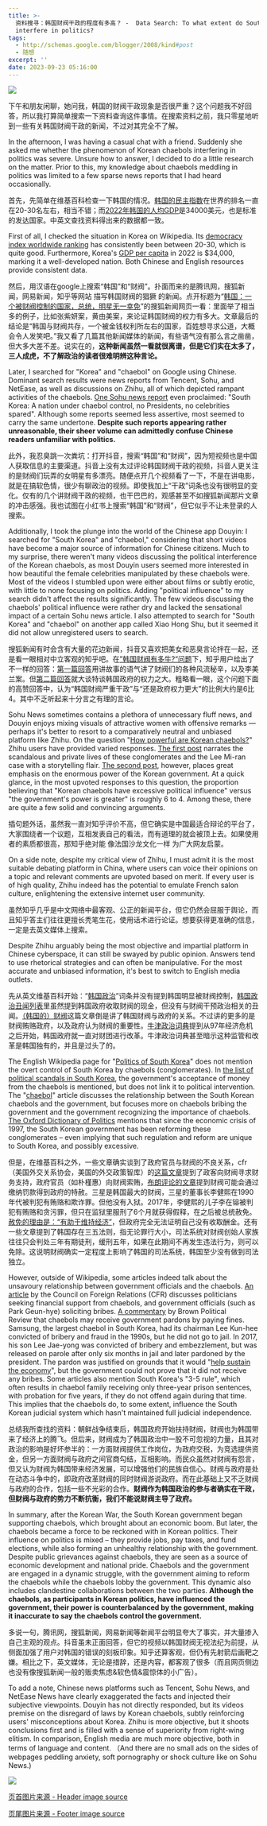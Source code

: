 ```yaml
---
title: >-
  资料搜寻：韩国财阀干政的程度有多高？ -  Data Search: To what extent do South Korean chaebols
  interfere in politics?
tags:
  - http://schemas.google.com/blogger/2008/kind#post
  - 随想
excerpt: ''
date: 2023-09-23 05:16:00
---
```


<!-- more -->
[![](https://blogger.googleusercontent.com/img/b/R29vZ2xl/AVvXsEjHXJtrbffI7zAEgFS-KxB6Tfz7xzIHq_2rAUEWwmXaPygGcjEpXGDDKVVz0sgpM6k5VQxO4l_y6EoUC9bJ76gk1D5EyEb2VRop963kgqjZ0opWSCJu7YS27aePyBUsXgq1ip9UPuD5XTPI2D4oxmAeinaUnwYB6OzvCwl_MgQZfhUD0GjWkgjHXUPvWoc/s320/20160707001299_0.jpg)](https://blogger.googleusercontent.com/img/b/R29vZ2xl/AVvXsEjHXJtrbffI7zAEgFS-KxB6Tfz7xzIHq_2rAUEWwmXaPygGcjEpXGDDKVVz0sgpM6k5VQxO4l_y6EoUC9bJ76gk1D5EyEb2VRop963kgqjZ0opWSCJu7YS27aePyBUsXgq1ip9UPuD5XTPI2D4oxmAeinaUnwYB6OzvCwl_MgQZfhUD0GjWkgjHXUPvWoc/s500/20160707001299_0.jpg)

  

下午和朋友闲聊，她问我，韩国的财阀干政现象是否很严重？这个问题我不好回答，所以我打算简单搜索一下资料查询这件事情。在搜索资料之前，我只零星地听到一些有关韩国财阀干政的新闻，不过对其完全不了解。

In the afternoon, I was having a casual chat with a friend. Suddenly she asked me whether the phenomenon of Korean chaebols interfering in politics was severe. Unsure how to answer, I decided to do a little research on the matter. Prior to this, my knowledge about chaebols meddling in politics was limited to a few sparse news reports that I had heard occasionally.

  

首先，先简单在维基百科检查一下韩国的情况。[韩国的民主指数](https://zh.wikipedia.org/zh-hans/%E5%90%84%E5%9B%BD%E5%AE%B6%E5%92%8C%E5%9C%B0%E5%8C%BA%E6%B0%91%E4%B8%BB%E6%8C%87%E6%95%B0%E5%88%97%E8%A1%A8)在世界的排名一直在20-30名左右，相当不错；而[2022年韩国的人均GDP](https://zh.wikipedia.org/zh-hans/%E9%9F%93%E5%9C%8B%E7%B6%93%E6%BF%9F)是34000美元，也是标准的发达国家。中英文查找资料得出来的数据都一致。

First of all, I checked the situation in Korea on Wikipedia. Its [democracy index worldwide ranking](https://en.wikipedia.org/wiki/Democracy_Ranking) has consistently been between 20-30, which is quite good. Furthermore, Korea's [GDP per capita](https://en.wikipedia.org/wiki/South_Korea) in 2022 is $34,000, marking it a well-developed nation. Both Chinese and English resources provide consistent data.

  

然后，用汉语在google上搜索“韩国”和“财阀”。扑面而来的是腾讯网，搜狐新闻，网易新闻，知乎等网站 描写韩国财阀的猖獗 的新闻。点开标题为“[韩国：一个被财阀控制的国家，总统，明星无一幸免](https://www.sohu.com/a/680523533_121687424#google_vignette)”的搜狐新闻网页一看：里面举了相当多的例子，比如张紫妍案，黄由美案，来论证韩国财阀的权力有多大。文章最后的结论是“韩国与财阀共存，一个被金钱权利所左右的国家，百姓想寻求公道，大概会令人发笑吧。”我又看了几篇其他新闻媒体的新闻，有些语气没有那么言之凿凿，但大多大差不差。说实在的，**这种新闻虽然一看就很离谱，但是它们实在太多了，三人成虎，不了解政治的读者很难明辨这种言论。**

Later, I searched for "Korea" and "chaebol" on Google using Chinese. Dominant search results were news reports from Tencent, Sohu, and NetEase, as well as discussions on Zhihu, all of which depicted rampant activities of the chaebols. [One Sohu news report](https://www.sohu.com/a/680523533_121687424#google_vignette) even proclaimed: "South Korea: A nation under chaebol control, no Presidents, no celebrities spared". Although some reports seemed less assertive, most seemed to carry the same undertone. **Despite such reports appearing rather unreasonable, their sheer volume can admittedly confuse Chinese readers unfamiliar with politics.**

  

此外，我忍臭跳一次粪坑：打开抖音，搜索“韩国”和“财阀”，因为短视频也是中国人获取信息的主要渠道。抖音上没有太过评论韩国财阀干政的视频，抖音人更关注的是财阀们玩弄的女明星有多漂亮。随便点开几个视频看了一下，不是在讲电影，就是在搞软色情，很少有聊政治的视频。即使我加上“干政”词条也没有很明显的变化。仅有的几个讲财阀干政的视频，也干巴巴的，观感甚至不如搜狐新闻那片文章的冲击感强。我也试图在小红书上搜索“韩国”和“财阀”，但它似乎不让未登录的人搜索。

Additionally, I took the plunge into the world of the Chinese app Douyin: I searched for "South Korea" and "chaebol," considering that short videos have become a major source of information for Chinese citizens. Much to my surprise, there weren't many videos discussing the political interference of the Korean chaebols, as most Douyin users seemed more interested in how beautiful the female celebrities manipulated by these chaebols were. Most of the videos I stumbled upon were either about films or subtly erotic, with little to none focusing on politics. Adding "political influence" to my search didn't affect the results significantly. The few videos discussing the chaebols' political influence were rather dry and lacked the sensational impact of a certain Sohu news article. I also attempted to search for "South Korea" and "chaebol" on another app called Xiao Hong Shu, but it seemed it did not allow unregistered users to search.

  

搜狐新闻有时会含有大量的花边新闻，抖音又喜欢把美女和恶臭言论拌在一起，还是看一眼相对中立客观的知乎吧。在[”韩国财阀有多牛?“问题](https://www.zhihu.com/question/351025037)下，知乎用户给出了不一样的回答：[第一篇回答](https://www.zhihu.com/question/351025037/answer/2430635272)用讲故事的语气讲了财阀们的各种风流秘辛，以及李美兰案。但[第二篇回答](https://www.zhihu.com/question/351025037/answer/905733764)就大谈特谈韩国政府的权力之大。粗略看一眼，这个问题下面的高赞回答中，认为“韩国财阀严重干政”与“还是政府权力更大”的比例大约是6比4。其中不乏听起来十分言之有理的言论。

Sohu News sometimes contains a plethora of unnecessary fluff news, and Douyin enjoys mixing visuals of attractive women with offensive remarks — perhaps it's better to resort to a comparatively neutral and unbiased platform like Zhihu. On the question "[How powerful are Korean chaebols?](https://www.zhihu.com/question/351025037)" Zhihu users have provided varied responses. [The first post](https://www.zhihu.com/question/351025037/answer/2430635272) narrates the scandalous and private lives of these conglomerates and the Lee Mi-ran case with a storytelling flair. [The second post](https://www.zhihu.com/question/351025037/answer/905733764), however, places great emphasis on the enormous power of the Korean government. At a quick glance, in the most upvoted responses to this question, the proportion believing that "Korean chaebols have excessive political influence" versus "the government's power is greater" is roughly 6 to 4. Among these, there are quite a few solid and convincing arguments. 

  

插句题外话，虽然我一直对知乎评价不高，但它确实是中国最适合辩论的平台了，大家围绕者一个议题，互相发表自己的看法，而有道理的就会被顶上去。如果使用者的素质都很高，那知乎绝对能 像法国沙龙文化一样 为广大网友启蒙。

On a side note, despite my critical view of Zhihu, I must admit it is the most suitable debating platform in China, where users can voice their opinions on a topic and relevant comments are upvoted based on merit. If every user is of high quality, Zhihu indeed has the potential to emulate French salon culture, enlightening the extensive internet user community.

  

虽然知乎几乎是中文网络中最客观、公正的新闻平台，但它仍然会屈服于舆论，而且知乎答主们往往更擅长秃笔生花，使用话术进行论证。想要获得更准确的信息，一定是去英文媒体上搜索。

Despite Zhihu arguably being the most objective and impartial platform in Chinese cyberspace, it can still be swayed by public opinion. Answers tend to use rhetorical strategies and can often be manipulative. For the most accurate and unbiased information, it's best to switch to English media outlets.

  

先从英文维基百科开始：“[韩国政治](https://en.wikipedia.org/wiki/Politics_of_South_Korea)”词条并没有提到韩国明显被财阀控制，[韩国政治丑闻列表](https://en.wikipedia.org/wiki/List_of_political_scandals_in_South_Korea)里虽然提到韩国政府收取财阀的现金，但没有与财阀干预政治相关的丑闻。[（韩国的）财阀](https://en.wikipedia.org/wiki/Chaebol)这篇文章倒是讲了韩国财阀与政府的关系。不过讲的更多的是财阀贿赂政府，以及政府认为财阀的重要性。[牛津政治词典](https://academic.oup.com/edited-volume/37082/chapter/323175403?login=true)提到从97年经济危机之后开始，韩国政府就一直对财团进行改革。牛津政治词典甚至暗示这种监管和改革是韩国独有的，并且是过头了的。

The English Wikipedia page for "[Politics of South Korea](https://en.wikipedia.org/wiki/Politics_of_South_Korea)" does not mention the overt control of South Korea by chaebols (conglomerates). In [the list of political scandals in South Korea](https://en.wikipedia.org/wiki/List_of_political_scandals_in_South_Korea), the government's acceptance of money from the chaebols is mentioned, but does not link it to political intervention. The "[chaebol](https://en.wikipedia.org/wiki/Chaebol)" article discusses the relationship between the South Korean chaebols and the government, but focuses more on chaebols bribing the government and the government recognizing the importance of chaebols. [The Oxford Dictionary of Politics](https://academic.oup.com/edited-volume/37082/chapter-abstract/323175403?redirectedFrom=fulltext&login=true) mentions that since the economic crisis of 1997, the South Korean government has been reforming these conglomerates – even implying that such regulation and reform are unique to South Korea, and possibly excessive.

  

但是，在维基百科之外，一些文章确实谈到了政府官员与财阀的不良关系，cfr（美国外交关系协会，美国的外交政策智库）的[这篇文章](https://www.cfr.org/backgrounder/south-koreas-chaebol-challenge)提到了政客向财阀寻求财务支持，政府官员（如朴槿惠）向财阀索贿，[布朗评论的文章](https://brownpoliticalreview.org/2023/03/the-chaebol-a-curse-in-disguise/)提到财阀可能会通过缴纳罚款得到政府的特赦。三星是韩国最大的财阀，三星的董事长李健熙在1990年代被判犯有贿赂和欺诈罪。但他没有入狱。2017年，李健熙的儿子李在镕被判犯有贿赂和贪污罪，但只在监狱里服刑了6个月就获得假释，在之后被总统赦免。[赦免的理由是：“有助于维持经济”](https://www.bbc.com/news/world-us-canada-62501514)，但政府完全无法证明自己没有收取酬金。还有一些文章提到了韩国存在三五法则，指无论罪行大小，司法系统对财阀创始人家族往往只会判处三年有期徒刑，缓刑五年，如果在此期间不再发生违法行为，则可以免除。这说明财阀确实一定程度上影响了韩国的司法系统，韩国至少没有做到司法独立。

However, outside of Wikipedia, some articles indeed talk about the unsavoury relationship between government officials and the chaebols. [An article](https://www.cfr.org/backgrounder/south-koreas-chaebol-challenge) by the Council on Foreign Relations (CFR) discusses politicians seeking financial support from chaebols, and government officials (such as Park Geun-hye) soliciting bribes. [A commentary](https://brownpoliticalreview.org/2023/03/the-chaebol-a-curse-in-disguise/) by Brown Political Review that chaebols may receive government pardons by paying fines. Samsung, the largest chaebol in South Korea, had its chairman Lee Kun-hee convicted of bribery and fraud in the 1990s, but he did not go to jail. In 2017, his son Lee Jae-yong was convicted of bribery and embezzlement, but was released on parole after only six months in jail and later pardoned by the president. The pardon was justified on grounds that it would "[help sustain the economy](https://www.bbc.com/news/world-us-canada-62501514)", but the government could not prove that it did not receive any bribes. Some articles also mention South Korea's "3-5 rule", which often results in chaebol family receiving only three-year prison sentences, with probation for five years, if they do not offend again during that time. This implies that the chaebols do, to some extent, influence the South Korean judicial system which hasn't maintained full judicial independence.

  

总结我所查找的资料：朝鲜战争结束后，韩国政府开始扶持财阀，财阀也为韩国带来了经济上的腾飞。但后来，财阀成为了韩国政治中一股不可忽视的力量，且其对政治的影响是好坏参半的：一方面财阀提供工作岗位，为政府交税，为竞选提供资金，但另一方面财阀与政府之间官商勾结，互相影响。而民众虽然对财阀有怨言，但又认为财阀为韩国带来经济发展，可以增强他们的民族自信心。财阀与政府是处在动态斗争中的，即政府改革财阀的同时财阀游说政府。而在此基础上又不乏财阀与政府的合作，包括一些不光彩的合作。**财阀作为韩国政治的参与者确实在干政，但财阀与政府的势力不断抗衡，我们不能说财阀主导了政府。**

In summary, after the Korean War, the South Korean government began supporting chaebols, which brought about an economic boom. But later, the chaebols became a force to be reckoned with in Korean politics. Their influence on politics is mixed – they provide jobs, pay taxes, and fund elections, while also forming an unhealthy relationship with the government. Despite public grievances against chaebols, they are seen as a source of economic development and national pride. Chaebols and the government are engaged in a dynamic struggle, with the government aiming to reform the chaebols while the chaebols lobby the government. This dynamic also includes clandestine collaborations between the two parties. **Although the chaebols, as participants in Korean politics, have influenced the government, their power is counterbalanced by the government, making it inaccurate to say the chaebols control the government.**

  

多说一句，腾讯网，搜狐新闻，网易新闻等新闻平台明显夸大了事实，并大量掺入自己主观的观点。抖音虽未正面回答，但它的视频以韩国财阀无视法纪为前提，从侧面加强了用户对韩国的错误的刻板印象。知乎还算客观，但仍有先射箭后画靶之嫌。相比之下，英文媒体，无论是措辞，还是内容，都客观了很多（而且网页侧边也没有像搜狐新闻一般的贩卖焦虑&软色情&震惊体的小广告）。

To add a note, Chinese news platforms such as Tencent, Sohu News, and NetEase News have clearly exaggerated the facts and injected their subjective viewpoints. Douyin has not directly responded, but its videos premise on the disregard of laws by Korean chaebols, subtly reinforcing users' misconceptions about Korea. Zhihu is more objective, but it shoots conclusions first and is filled with a sense of superiority from right-wing elitism. In comparison, English media are much more objective, both in terms of language and content. （And there are no small ads on the sides of webpages peddling anxiety, soft pornography or shock culture like on Sohu News.)

  

[![](https://blogger.googleusercontent.com/img/b/R29vZ2xl/AVvXsEhexEZG-t-RRLVxuwgDmX4U0nCSQhOHSIciama8OvykRAzfU1PFEFmfQ2nAlDkT-wt6UtzgSDqFoPSXctbjgv1A-RwJktSqDNonXF8BzBG2xjMyXoFlOlFwLNy6iU8q-pkSs_HcUfPDsmyaFZW7wHw_IKztbq-APPcIZ063peZqDNeehDLwudhs9LceolQ/s320/%E5%B1%8F%E5%B9%95%E6%88%AA%E5%9B%BE%202023-09-23%20050208.png)](https://blogger.googleusercontent.com/img/b/R29vZ2xl/AVvXsEhexEZG-t-RRLVxuwgDmX4U0nCSQhOHSIciama8OvykRAzfU1PFEFmfQ2nAlDkT-wt6UtzgSDqFoPSXctbjgv1A-RwJktSqDNonXF8BzBG2xjMyXoFlOlFwLNy6iU8q-pkSs_HcUfPDsmyaFZW7wHw_IKztbq-APPcIZ063peZqDNeehDLwudhs9LceolQ/s509/%E5%B1%8F%E5%B9%95%E6%88%AA%E5%9B%BE%202023-09-23%20050208.png)

  

[页首图片来源 - Header image source](https://www.koreaherald.com/view.php?ud=20160707000812)

[页尾图片来源 - Footer image source](https://www.sohu.com/a/680523533_121687424#google_vignette)